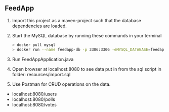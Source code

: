 
## FeedApp

1. Import this project as a maven-project such that the database dependencies are loaded.
2. Start the MySQL database by running these commands in your terminal
   ```bash
   > docker pull mysql
   > docker run --name feedapp-db -p 3306:3306 -eMYSQL_DATABASE=feedappdb -eMYSQL_USER=app -eMYSQL_PASSWORD=app -eMYSQL_ROOT_PASSWORD=root -d mysql:latest
   ```

3. Run FeedAppApplication.java
4. Open browser at localhost:8080 to see data put in from the sql script in folder: resources/import.sql
5. Use Postman for CRUD operations on the data. 

- localhost:8080/users
- localhost:8080/polls
- localhost:8080/votes
